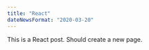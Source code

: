 ```yaml
---
title: "React"
dateNewsFormat: "2020-03-20"
---
```


This is a React post. Should create a new page.